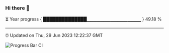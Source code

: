 ### Hi there 👋

⏳ Year progress { ██████████████▁▁▁▁▁▁▁▁▁▁▁▁▁▁▁▁ } 49.18 %

---

⏰ Updated on Thu, 29 Jun 2023 12:22:37 GMT

![Progress Bar CI](https://github.com/liununu/liununu/workflows/Progress%20Bar%20CI/badge.svg)
